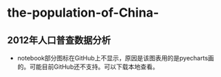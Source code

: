# the-population-of-China-
## 2012年人口普查数据分析
- notebook部分图标在GitHub上不显示，原因是该图表用的是pyecharts画的。可能目前GitHub还不支持。可以下载本地查看。